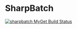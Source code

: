 # SharpBatch

[![sharpbatch MyGet Build Status](https://www.myget.org/BuildSource/Badge/sharpbatch?identifier=02dee006-8585-401b-a659-a3502ab397fe)](https://www.myget.org/)

